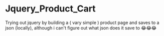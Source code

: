 # Jquery_Product_Cart
Trying out jquery by building a ( vary simple ) product page and saves to a json (locally), although i can't figure out what json does it save to 😂😂😂
